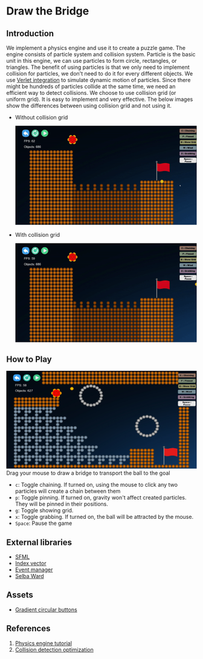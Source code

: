 # Draw the Bridge

## Introduction

We implement a physics engine and use it to create a puzzle game. The engine consists of particle system and collision system.
Particle is the basic unit in this engine, we can use particles to form circle, rectangles, or triangles. The benefit of using particles is that we only need to implement collision for particles, we don't need to do it for every different objects. We use [Verlet integration](https://en.wikipedia.org/wiki/Verlet_integration) to simulate dynamic motion of particles.
Since there might be hundreds of particles collide at the same time, we need an efficient way to detect collisions. We choose to use collision grid (or uniform grid). It is easy to implement and very effective. The below images show the differences between using collision grid and not using it.

- Without collision grid

    ![Without collision grid](assets/without_collision_grid.gif)
- With collision grid

    ![With collision grid](assets/with_collision_grid.gif)

## How to Play

![Level 2](assets/level2.png)
Drag your mouse to draw a bridge to transport the ball to the goal

- `c`: Toggle chaining. If turned on, using the mouse to click any two particles will create a chain between them
- `p`: Toggle pinning. If turned on, gravity won't affect created particles. They will be pinned in their positions.
- `g`: Toggle showing grid.
- `x`: Toggle grabbing. If turned on, the ball will be attracted by the mouse.
- `Space`: Pause the game


## External libraries

- [SFML](https://www.sfml-dev.org/)
- [Index vector](https://github.com/johnBuffer/ConstantIndexVector)
- [Event manager](https://github.com/johnBuffer/SFML-EventManager)
- [Selba Ward](https://github.com/Hapaxia/SelbaWard)

## Assets

- [Gradient circular buttons](https://vapxiel.itch.io/gradient-circular-buttons)

## References

1. [Physics engine tutorial](https://www.youtube.com/watch?v=lS_qeBy3aQI)
2. [Collision detection optimization](https://www.youtube.com/watch?v=9IULfQH7E90)
